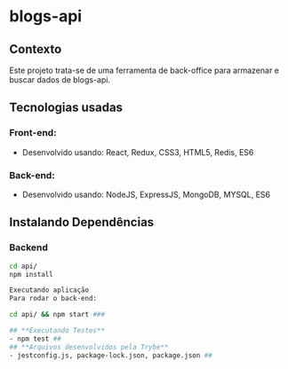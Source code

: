 # blogs-api

## Contexto
Este projeto trata-se de uma ferramenta de back-office para armazenar e buscar dados de blogs-api.

## Tecnologias usadas
### Front-end:
- Desenvolvido usando: React, Redux, CSS3, HTML5, Redis, ES6

### Back-end:
- Desenvolvido usando: NodeJS, ExpressJS, MongoDB, MYSQL, ES6

## Instalando Dependências
### Backend
```bash
cd api/ 
npm install

Executando aplicação
Para rodar o back-end:

cd api/ && npm start ###

## **Executando Testes**
- npm test ##
## **Arquivos desenvolvidos pela Trybe**
- jestconfig.js, package-lock.json, package.json ##

